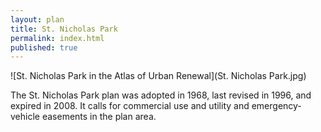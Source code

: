 ```yaml
---
layout: plan
title: St. Nicholas Park
permalink: index.html
published: true
---
```


![St. Nicholas Park in the Atlas of Urban Renewal](St. Nicholas Park.jpg)

The St. Nicholas Park plan was adopted in 1968, last revised in 1996, and expired in 2008. It calls for commercial use and utility and emergency-vehicle easements in the plan area.
